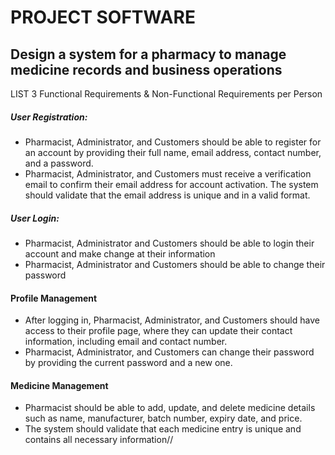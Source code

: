 # PROJECT SOFTWARE
## Design a system for a pharmacy to manage medicine records and business operations
LIST 3 Functional Requirements & Non-Functional Requirements per Person
##### User Registration: 
- Pharmacist, Administrator, and Customers should be able to register for an account by providing their full name, email       address, contact number, and a password.
- Pharmacist, Administrator, and Customers must receive a verification email to confirm their email address for account activation.
The system should validate that the email address is unique and in a valid format.

##### User Login:
- Pharmacist, Administrator and Customers should be able to login their account and make change at their information
- Pharmacist, Administrator and Customers should be able to change their password 


####	Profile Management
-	After logging in, Pharmacist, Administrator, and Customers should have access to their profile page, where they can update their contact information, including email and contact number.
-	Pharmacist, Administrator, and Customers can change their password by providing the current password and a new one.

####	Medicine Management
- Pharmacist should be able to add, update, and delete medicine details such as name, manufacturer, batch number, expiry date, and price.
-	The system should validate that each medicine entry is unique and contains all necessary information//
